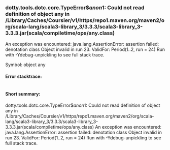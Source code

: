 ### dotty.tools.dotc.core.TypeError$$anon$1: Could not read definition of object any in <HOME>/Library/Caches/Coursier/v1/https/repo1.maven.org/maven2/org/scala-lang/scala3-library_3/3.3.3/scala3-library_3-3.3.3.jar(scala/compiletime/ops/any.class)
An exception was encountered:
  java.lang.AssertionError: assertion failed: denotation class Object invalid in run 23. ValidFor: Period(1..2, run = 24)
Run with -Ydebug-unpickling to see full stack trace.

Symbol: object any

#### Error stacktrace:

```

```
#### Short summary: 

dotty.tools.dotc.core.TypeError$$anon$1: Could not read definition of object any in <HOME>/Library/Caches/Coursier/v1/https/repo1.maven.org/maven2/org/scala-lang/scala3-library_3/3.3.3/scala3-library_3-3.3.3.jar(scala/compiletime/ops/any.class)
An exception was encountered:
  java.lang.AssertionError: assertion failed: denotation class Object invalid in run 23. ValidFor: Period(1..2, run = 24)
Run with -Ydebug-unpickling to see full stack trace.